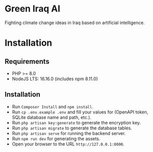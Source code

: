 # Green Iraq AI
Fighting climate change ideas in Iraq based on artificial intelligence.

# Installation
## Requirements
- PHP >= 8.0
- NodeJS LTS: 16.16.0 (includes npm 8.11.0)

## Installation
- Run `Composer Install` and `npm install`.
- Run `cp .env.example .env` and fill your values for (OpenAPI token, SQLite database name and path, etc.).
- Run `php artisan key:generate` to generate the encryption key.
- Run `php artisan migrate` to generate the database tables.
- Run `php artisan serve` for running the backend server.
- Run `npm run dev` for generating the assets.
- Open your browser to the URL `http://127.0.0.1:8000`.
